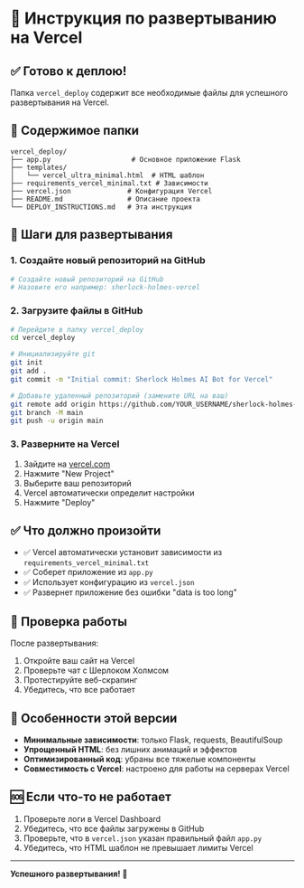 # 🚀 Инструкция по развертыванию на Vercel

## ✅ Готово к деплою!

Папка `vercel_deploy` содержит все необходимые файлы для успешного развертывания на Vercel.

## 📁 Содержимое папки

```
vercel_deploy/
├── app.py                    # Основное приложение Flask
├── templates/
│   └── vercel_ultra_minimal.html  # HTML шаблон
├── requirements_vercel_minimal.txt # Зависимости
├── vercel.json              # Конфигурация Vercel
├── README.md                # Описание проекта
└── DEPLOY_INSTRUCTIONS.md   # Эта инструкция
```

## 🚀 Шаги для развертывания

### 1. Создайте новый репозиторий на GitHub

```bash
# Создайте новый репозиторий на GitHub
# Назовите его например: sherlock-holmes-vercel
```

### 2. Загрузите файлы в GitHub

```bash
# Перейдите в папку vercel_deploy
cd vercel_deploy

# Инициализируйте git
git init
git add .
git commit -m "Initial commit: Sherlock Holmes AI Bot for Vercel"

# Добавьте удаленный репозиторий (замените URL на ваш)
git remote add origin https://github.com/YOUR_USERNAME/sherlock-holmes-vercel.git
git branch -M main
git push -u origin main
```

### 3. Разверните на Vercel

1. Зайдите на [vercel.com](https://vercel.com)
2. Нажмите "New Project"
3. Выберите ваш репозиторий
4. Vercel автоматически определит настройки
5. Нажмите "Deploy"

## ✅ Что должно произойти

- ✅ Vercel автоматически установит зависимости из `requirements_vercel_minimal.txt`
- ✅ Соберет приложение из `app.py`
- ✅ Использует конфигурацию из `vercel.json`
- ✅ Развернет приложение без ошибки "data is too long"

## 🔧 Проверка работы

После развертывания:

1. Откройте ваш сайт на Vercel
2. Проверьте чат с Шерлоком Холмсом
3. Протестируйте веб-скрапинг
4. Убедитесь, что все работает

## 🎯 Особенности этой версии

- **Минимальные зависимости**: только Flask, requests, BeautifulSoup
- **Упрощенный HTML**: без лишних анимаций и эффектов
- **Оптимизированный код**: убраны все тяжелые компоненты
- **Совместимость с Vercel**: настроено для работы на серверах Vercel

## 🆘 Если что-то не работает

1. Проверьте логи в Vercel Dashboard
2. Убедитесь, что все файлы загружены в GitHub
3. Проверьте, что в `vercel.json` указан правильный файл `app.py`
4. Убедитесь, что HTML шаблон не превышает лимиты Vercel

---

**Успешного развертывания! 🎉** 